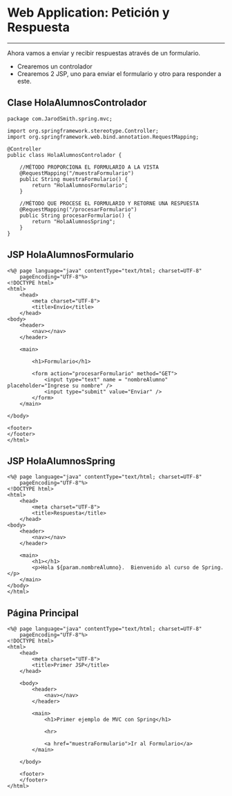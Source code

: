 # Web Application: Petición y Respuesta

---

Ahora vamos a enviar y recibir respuestas através de un formulario.

- Crearemos un controlador
- Crearemos 2 JSP, uno para enviar el formulario y otro para responder a este.
  
## Clase HolaAlumnosControlador

    package com.JarodSmith.spring.mvc;

    import org.springframework.stereotype.Controller;
    import org.springframework.web.bind.annotation.RequestMapping;

    @Controller
    public class HolaAlumnosControlador {
    
        //MÉTODO PROPORCIONA EL FORMULARIO A LA VISTA
        @RequestMapping("/muestraFormulario")
        public String muestraFormulario() {
            return "HolaAlumnosFormulario";
        }

        //MÉTODO QUE PROCESE EL FORMULARIO Y RETORNE UNA RESPUESTA
        @RequestMapping("/procesarFormulario")
        public String procesarFormulario() {
            return "HolaAlumnosSpring";
        }
    }

## JSP HolaAlumnosFormulario

    <%@ page language="java" contentType="text/html; charset=UTF-8"
        pageEncoding="UTF-8"%>
    <!DOCTYPE html>
    <html>
        <head>
            <meta charset="UTF-8">
            <title>Envío</title>
        </head>
    <body>
        <header>
            <nav></nav>
        </header>
    
        <main>
    
            <h1>Formulario</h1>
    
            <form action="procesarFormulario" method="GET">
                <input type="text" name = "nombreAlumno" placeholder="Ingrese su nombre" />
                <input type="submit" value="Enviar" />
            </form>
        </main>

    </body>

    <footer>
    </footer>
    </html>

## JSP HolaAlumnosSpring

    <%@ page language="java" contentType="text/html; charset=UTF-8"
        pageEncoding="UTF-8"%>
    <!DOCTYPE html>
    <html>
        <head>
            <meta charset="UTF-8">
            <title>Respuesta</title>
        </head>
    <body>
        <header>
            <nav></nav>
        </header>
    
        <main>
            <h1></h1>
            <p>Hola ${param.nombreAlumno}.  Bienvenido al curso de Spring.</p>
        </main>
    </body>
    </html>

## Página Principal

    <%@ page language="java" contentType="text/html; charset=UTF-8"
        pageEncoding="UTF-8"%>
    <!DOCTYPE html>
    <html>
        <head>
            <meta charset="UTF-8">
            <title>Primer JSP</title>
        </head>

        <body>
            <header>
                <nav></nav>
            </header>
    
            <main>
                <h1>Primer ejemplo de MVC con Spring</h1>
    
                <hr>
    
                <a href="muestraFormulario">Ir al Formulario</a>
            </main>

        </body>
    
        <footer>
        </footer>
    </html>
